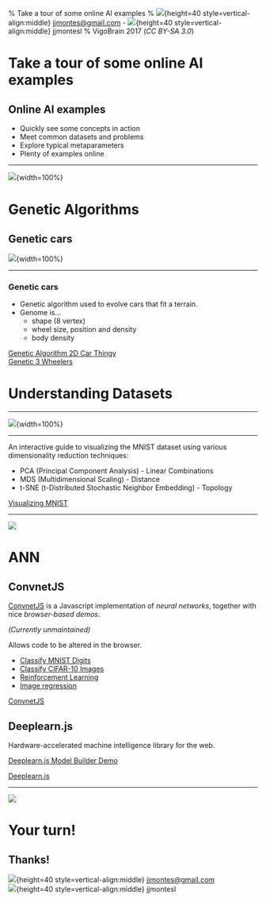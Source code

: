 % Take a tour of some online AI examples
% ![](./media/email-icon.png){height=40 style=vertical-align:middle} jjmontes@gmail.com - ![](./media/github-icon.png){height=40 style=vertical-align:middle} jjmontesl
% VigoBrain 2017 (*CC BY-SA 3.0*)


# Take a tour of some online AI examples

## Online AI examples

- Quickly see some concepts in action
- Meet common datasets and problems
- Explore typical metaparameters
- Plenty of examples online

---

![](./media/simpsons-someone-else-do-it.png){width=100%}

# Genetic Algorithms

## Genetic cars

![](./media/genetic-cars.png){width=100%}

---

### Genetic cars

- Genetic algorithm used to evolve cars that fit a terrain.
- Genome is...
    - shape (8 vertex)
    - wheel size, position and density
    - body density

[Genetic Algorithm 2D Car Thingy](http://rednuht.org/genetic_cars_) \
[Genetic 3 Wheelers](http://www.whiletrue.it/genetic_3-wheelers/)


# Understanding Datasets

---

![](./media/mnist-dataset.png){width=100%}

---

An interactive guide to visualizing the MNIST dataset using
various dimensionality reduction techniques:

* PCA (Principal Component Analysis) - Linear Combinations
* MDS (Multidimensional Scaling) - Distance
* t-SNE (t-Distributed Stochastic Neighbor Embedding) - Topology

[Visualizing MNIST](http://colah.github.io/posts/2014-10-Visualizing-MNIST/)

---

![](./media/mnist-tsne.png)


# ANN

## ConvnetJS

[ConvnetJS](https://github.com/karpathy/convnetjs) is a Javascript implementation of *neural networks*, together with nice *browser-based demos*.

_(Currently unmaintained)_

Allows code to be altered in the browser.

* [Classify MNIST Digits](http://cs.stanford.edu/~karpathy/convnetjs/demo/mnist.html)
* [Classify CIFAR-10 Images](http://cs.stanford.edu/~karpathy/convnetjs/demo/cifar10.html)
* [Reinforcement Learning](http://cs.stanford.edu/people/karpathy/convnetjs/demo/rldemo.html)
* [Image regression](http://cs.stanford.edu/~karpathy/convnetjs/demo/image_regression.html)

[ConvnetJS](https://github.com/karpathy/convnetjs)

## Deeplearn.js

Hardware-accelerated machine intelligence library for the web.

[Deeplearn.js Model Builder Demo](https://deeplearnjs.org/demos/model-builder/)

[Deeplearn.js](https://deeplearnjs.org)

---

![](./media/deeplearnjs-model-builder.png)


# Your turn!

## Thanks!

![](./media/email-icon.png){height=40 style=vertical-align:middle} jjmontes@gmail.com \
![](./media/github-icon.png){height=40 style=vertical-align:middle} jjmontesl

